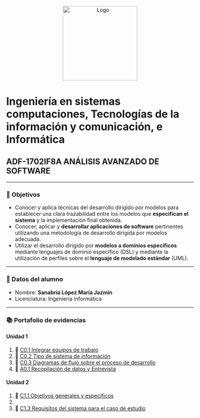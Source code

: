 <p align="center">
    <img alt="Logo" src="https://www.tijuana.tecnm.mx/wp-content/themes/tecnm/images/logo_TECT.png" width=200 height=200>
</p>

# Ingeniería en sistemas computaciones, Tecnologías de la información y comunicación, e Informática

## ADF-1702IF8A ANÁLISIS AVANZADO DE SOFTWARE

---

### :pencil: Objetivos

+ Conocer y aplica técnicas del desarrollo dirigido por modelos para establecer una clara trazabilidad entre los modelos que **especifican el sistema** y la implementación final obtenida. 
+ Conocer, aplicar y **desarrollar aplicaciones de software** pertinentes utilizando una metodología de desarrollo dirigida por modelos adecuada. 
+ Utilizar el desarrollo dirigido por **modelos a dominios específicos** mediante lenguajes de dominio específico (DSL) y mediante la utilización de perfiles sobre el **lenguaje de modelado estándar** (UML).
  
---

### :necktie: Datos del alumno

* Nombre: **Sanabria López María Jazmín**
* Licenciatura: Ingeniería informática


---


### :books: Portafolio de evidencias​
#### Unidad 1
1. :book: <a href="blog/C01._IntegrarEquiposDeTrabajo_MariaJazminSanabriaLopez.md" target="black">C0.1 Integrar equipos de trabajo</a>
2. :book: <a href="blog/C0.2_Tipo_de_Sistema_Desarrollar_SanabriaLopezMariaJazmin.md" target="black">C0.2  Tipo de sistema de información</a>
3. :book: <a href="blog/C0.3_DiagramadeFlujo_Proceso_SanabriaLopezMariaJazmin.md" target="black">C0.3 Diagramas de flujo sobre el proceso de desarrollo</a>
4. :book: <a href="blog/A0.1_Recopilacion_Entrevista_SanabriaLopezMariaJazmin.md" target="black">A0.1 Recopilación de datos y Entrevista</a>

#### Unidad 2
1. :book: <a href="blog/C1.1_ObjetivosGenerales_especificos_SanabriaLopezMariaJazmin.md" target="black">C1.1 Objetivos generales y específicos</a>
2. 
3. :book: <a href="blog/C1.3_Requisitos_del_sistema_SanabriaLopezMariaJazmin.md" target="black">C1.3 Requisitos del sistema para el caso de estudio</a>
